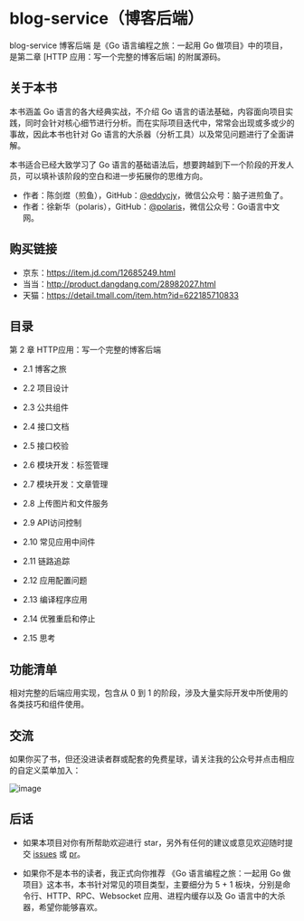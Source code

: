 # blog-service（博客后端）

blog-service 博客后端
是《Go 语言编程之旅：一起用 Go 做项目》中的项目，是第二章 [HTTP 应用：写一个完整的博客后端] 的附属源码。

## 关于本书

本书涵盖 Go 语言的各大经典实战，不介绍 Go 语言的语法基础，内容面向项目实践，同时会针对核心细节进行分析。而在实际项目迭代中，常常会出现或多或少的事故，因此本书也针对 Go 语言的大杀器（分析工具）以及常见问题进行了全面讲解。

本书适合已经大致学习了 Go 语言的基础语法后，想要跨越到下一个阶段的开发人员，可以填补该阶段的空白和进一步拓展你的思维方向。

- 作者：陈剑煜（煎鱼），GitHub：[@eddycjy](https://github.com/eddycjy)，微信公众号：脑子进煎鱼了。
- 作者：徐新华（polaris），GitHub：[@polaris](https://github.com/polaris1119)，微信公众号：Go语言中文网。

## 购买链接

- 京东：https://item.jd.com/12685249.html
- 当当：http://product.dangdang.com/28982027.html
- 天猫：https://detail.tmall.com/item.htm?id=622185710833

## 目录

第 2 章 HTTP应用：写一个完整的博客后端
- 2.1 博客之旅
- 2.2 项目设计
- 2.3 公共组件
- 2.4 接口文档
- 2.5 接口校验
- 2.6 模块开发：标签管理
- 2.7 模块开发：文章管理
- 2.8 上传图片和文件服务
- 2.9 API访问控制
- 2.10 常见应用中间件
  
- 2.11 链路追踪
- 2.12 应用配置问题
- 2.13 编译程序应用
- 2.14 优雅重启和停止
- 2.15 思考

## 功能清单

相对完整的后端应用实现，包含从 0 到 1 的阶段，涉及大量实际开发中所使用的各类技巧和组件使用。

## 交流

如果你买了书，但还没进读者群或配套的免费星球，请关注我的公众号并点击相应的自定义菜单加入：

![image](https://image.eddycjy.com/7074be90379a121746146bc4229819f8.jpg)

## 后话

- 如果本项目对你有所帮助欢迎进行 star，另外有任何的建议或意见欢迎随时提交 [issues](https://github.com/go-programming-tour-book/blog-service/issues/new) 或 [pr](https://github.com/go-programming-tour-book/blog-service/pulls)。

- 如果你不是本书的读者，我正式向你推荐 《Go 语言编程之旅：一起用 Go 做项目》这本书，本书针对常见的项目类型，主要细分为 5 + 1 板块，分别是命令行、HTTP、RPC、Websocket 应用、进程内缓存以及 Go 语言中的大杀器，希望你能够喜欢。

